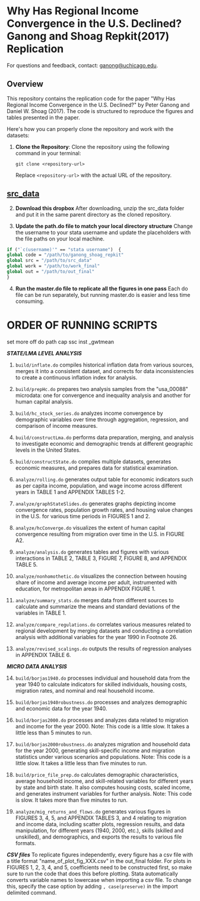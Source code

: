 # Why Has Regional Income Convergence in the U.S. Declined? Ganong and Shoag Repkit(2017) Replication

For questions and feedback, contact: ganong@uchicago.edu.

## Overview

This repository contains the replication code for the paper "Why Has Regional Income Convergence in the U.S. Declined?" by Peter Ganong and Daniel W. Shoag (2017). The code is structured to reproduce the figures and tables presented in the paper.


Here's how you can properly clone the repository and work with the datasets:

1. **Clone the Repository**:
   Clone the repository using the following command in your terminal:

   ```
   git clone <repository-url>
   ```

   Replace `<repository-url>` with the actual URL of the repository.


## [src_data](https://www.dropbox.com/sh/021z1nvxym2fmv1/AAA2Xz7UGdZ8CBEpihnbIyJPa?dl=0)
2. **Download this dropbox** 
After downloading, unzip the src_data folder and put it in the same parent directory as the cloned repository.

3. **Update the path.do file to match your local directory structure**
Change the username to your stata username and update the placeholders with the file paths on your local machine.

```stata
if ("`c(username)'" == "stata username")  {
global code = "/path/to/ganong_shoag_repkit"
global src = "/path/to/src_data"
global work = "/path/to/work_final"
global out = "/path/to/out_final"
}
```

4. **Run the master.do file to replicate all the figures in one pass**
Each do file can be run separately, but running master.do is easier and less time consuming.


# ORDER OF RUNNING SCRIPTS

set more off
do path
cap ssc inst _gwtmean

***STATE/LMA LEVEL ANALYSIS***

1. `build/inflate.do` compiles historical inflation data from various sources, merges it into a consistent dataset, and corrects for data inconsistencies to create a continuous inflation index for analysis.

2. `build/prepHc.do` prepares two analysis samples from the "usa_00088" microdata: one for convergence and inequality analysis and another for human capital analysis.

3. `build/hc_stock_series.do` analyzes income convergence by demographic variables over time through aggregation, regression, and comparison of income measures.

4. `build/constructLma.do` performs data preparation, merging, and analysis to investigate economic and demographic trends at different geographic levels in the United States.

5. `build/constructState.do` compiles multiple datasets, generates economic measures, and prepares data for statistical examination.

6. `analyze/rolling.do` generates output table for economic indicators such as per capita income, population, and wage income across different years in TABLE 1 and APPENDIX TABLES 1-2.

7. `analyze/graphStateSlides.do` generates graphs depicting income convergence rates, population growth rates, and housing value changes in the U.S. for various time periods in FIGURES 1 and 2.

8. `analyze/hcConverge.do` visualizes the extent of human capital convergence resulting from migration over time in the U.S. in FIGURE A2.

9. `analyze/analysis.do` generates tables and figures with various interactions in TABLE 2, TABLE 3, FIGURE 7, FIGURE 8, and APPENDIX TABLE 5.

10. `analyze/nonhomothetic.do` visualizes the connection between housing share of income and average income per adult, instrumented with education, for metropolitan areas in APPENDIX FIGURE 1. 

11. `analyze/summary_stats.do` merges data from different sources to calculate and summarize the means and standard deviations of the variables in TABLE 1.

12. `analyze/compare_regulations.do` correlates various measures related to regional development by merging datasets and conducting a correlation analysis with additional variables for the year 1990 in Footnote 26.

13. `analyze/revised_scalings.do` outputs the results of regression analyses in APPENDIX TABLE 6.

***MICRO DATA ANALYSIS***

14. `build/borjas1940.do` processes individual and household data from the year 1940 to calculate indicators for skilled individuals, housing costs, migration rates, and nominal and real household income.

15. `build/borjas1940robustness.do` processes and analyzes demographic and economic data for the year 1940.

16. `build/borjas2000.do` processes and analyzes data related to migration and income for the year 2000. Note: This code is a little slow. It takes a little less than 5 minutes to run.

17. `build/borjas2000robustness.do` analyzes migration and household data for the year 2000, generating skill-specific income and migration statistics under various scenarios and populations. Note: This code is a little slow. It takes a little less than five minutes to run.

18. `build/price_file_prep.do` calculates demographic characteristics, average household income, and skill-related variables for different years by state and birth state. It also computes housing costs, scaled income, and generates instrument variables for further analysis. Note: This code is slow. It takes more than five minutes to run.

19. `analyze/mig_returns_and_flows.do` generates various figures in FIGURES 3, 4, 5, and APPENDIX TABLES 3, and 4 relating to migration and income data, including scatter plots, regression results, and data manipulation, for different years (1940, 2000, etc.), skills (skilled and unskilled), and demographics, and exports the results to various file formats.

***CSV files***
To replicate figures independently, every figure has a csv file with a title format "name_of_plot_fig_XXX.csv" in the out_final folder. For plots in FIGURES 1, 2, 3, 4, and 5, coefficients need to be constructed first, so make sure to run the code that does this before plotting. Stata automatically converts variable names to lowercase when importing a csv file. To change this, specify the case option by adding `, case(preserve)` in the import delimited command.
